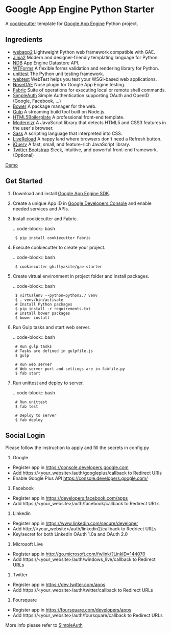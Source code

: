 Google App Engine Python Starter
================================

A [cookiecutter](https://github.com/audreyr/cookiecutter) template for [Google App Engine](https://cloud.google.com/appengine/) Python project.


Ingredients
-----------
+ [webapp2](http://webapp-improved.appspot.com/) Lightweight Python web framework compatible with GAE.
+ [Jinja2](http://jinja.pocoo.org/docs/) Modern and designer-friendly templating language for Python.
+ [NDB](http://developers.google.com/appengine/docs/python/ndb/) App Engine Datastore API.
+ [WTForms](http://wtforms.simplecodes.com/) A flexible forms validation and rendering library for Python.
+ [unittest](http://docs.python.org/library/unittest.html) The Python unit testing framework.
+ [webtest](http://webtest.pythonpaste.org/en/latest/index.html) WebTest helps you test your WSGI-based web applications.
+ [NoseGAE](https://github.com/Trii/NoseGAE) Nose plugin for Google App Engine testing.
+ [Fabric](http://www.fabfile.org) Suite of operations for executing local or remote shell commands.
+ [SimpleAuth](https://github.com/crhym3/simpleauth) Simple Authentication supporting OAuth and OpenID (Google, Facebook, ...)
+ [Bower](http://bower.io) A package manager for the web.
+ [Gulp](http://gulpjs.com) A streaming build tool built on Node.js.
+ [HTML5Boilerplate](http://html5boilerplate.com/) A professional front-end template.
+ [Modernizr](http://modernizr.com) A JavaScript library that detects HTML5 and CSS3 features in the user's browser.
+ [Sass](http://sass-lang.com) A scripting language that interpreted into CSS.
+ [LiveReload](https://chrome.google.com/webstore/detail/livereload/jnihajbhpnppcggbcgedagnkighmdlei) A happy land where browsers don't need a Refresh button.
+ [jQuery](http://jquery.com) A fast, small, and feature-rich JavaScript library.
+ [Twitter Bootstrap](http://twitter.github.com/bootstrap/) Sleek, intuitive, and powerful front-end framework. (Optional)

[Demo](https://gae-starter2.appsppot.com)

Get Started
-----------
1. Download and install [Google App Engine SDK](http://code.google.com/appengine/downloads.html#Google_App_Engine_SDK_for_Python).
1. Create a unique App ID in [Google Developers Console](https://console.developers.google.com/) and enable needed services and APIs.
1. Install cookiecutter and Fabric.

    .. code-block:: bash
	 
        $ pip install cookiecutter Fabric

1. Execute cookiecutter to create your project.

    .. code-block:: bash
		
        $ cookiecutter gh:flyakite/gae-starter
		
1. Create virtual environment in project folder and install packages.

    .. code-block:: bash
	 
        $ virtualenv --python=python2.7 venv
		$ . venv/bin/activate
        # Install Python packages
        $ pip install -r requirements.txt
        # Install bower packages
        $ bower install

1. Run Gulp tasks and start web server.

    .. code-block:: bash
	    
        # Run gulp tasks
        # Tasks are defined in gulpfile.js
        $ gulp
		
        # Run web server
        # Web server port and settings are in fabfile.py 
        $ fab start
        
1. Run unittest and deploy to server.
 
    .. code-block:: bash
	    
        # Run unittest
        $ fab test
		
        # Deploy to server 
        $ fab deploy


Social Login
------------

Please follow the instruction to apply and fill the secrets in config.py

1. Google
 * Register app in https://console.developers.google.com
 * Add https://<your_website>/auth/googleplus/callback to Redirect URIs
 * Enable Google Plus API https://console.developers.google.com/

1. Facebook
 * Register app in https://developers.facebook.com/apps
 * Add https://<your_website>/auth/facebook/callback to Redirect URLs

1. Linkedin
 * Register app in https://www.linkedin.com/secure/developer
 * Add http://<your_website>/auth/linkedin2/callback to Redriect URLs
 * Key/secret for both LinkedIn OAuth 1.0a and OAuth 2.0

1. Microsoft Live
 * Register app in http://go.microsoft.com/fwlink/?LinkID=144070
 * Add https://<your_website>/auth/windows_live/callback to Redirect URLs

1. Twitter
 * Register app in https://dev.twitter.com/apps
 * Add https://<your_website>/auth/twitter/callback to Redirect URLs

1. Foursquare
 * Register app in https://foursquare.com/developers/apps
 * Add https://<your_website>/auth/foursquare/callback to Redirect URLs
     
More info please refer to [SimpleAuth](https://github.com/crhym3/simpleauth)

